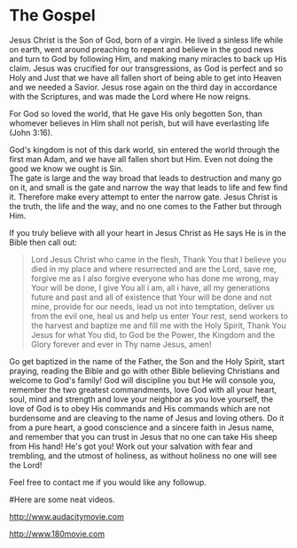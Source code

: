 # The Gospel

Jesus Christ is the Son of God, born of a virgin. He lived a sinless life while on earth, went around preaching
to repent and believe in the good news and turn to God by following Him, and making many miracles to back up His claim.
Jesus was crucified for our transgressions, as God is perfect and so Holy and Just that we have all fallen short 
of being able to get into Heaven and we needed a Savior. Jesus rose again on the third day in accordance with the 
Scriptures, and was made the Lord where He now reigns.

For God so loved the world, that He gave His only begotten Son, than whomever believes in Him shall not perish,
but will have everlasting life (John 3:16).

God's kingdom is not of this dark world, sin entered the world through the first man Adam,
and we have all fallen short but Him. Even not doing the good we know we ought is Sin.  
The gate is large and the way broad that leads to destruction and many go on it, 
and small is the gate and narrow the way that leads to life and few find it. Therefore make
every attempt to enter the narrow gate. Jesus Christ is the truth, the life and the way,
and no one comes to the Father but through Him.

If you truly believe with all your heart in Jesus Christ as He says He is in the Bible then call out:

> Lord Jesus Christ who came in the flesh, Thank You that I believe you died in my place and where resurrected and are the Lord,
> save me, forgive me as I also forgive everyone who has done me wrong, may Your will be done,
> I give You all i am, all i have, all my generations future and past and all of existence that
> Your will be done and not mine, provide for our needs, lead us not into temptation, deliver us
> from the evil one, heal us and help us enter Your rest, send workers to the harvest and 
> baptize me and fill me with the Holy Spirit, Thank You Jesus for what You did, to God be the 
> Power, the Kingdom and the Glory forever and ever in Thy name Jesus, amen!

Go get baptized in the name of the Father, the Son and the Holy Spirit, start praying, reading the Bible and
go with other Bible believing Christians and welcome to God's family! God will discipline you but He will console you,
remember the two greatest commandments, love God with all your heart, soul, mind and strength and love your neighbor
as you love yourself, the love of God is to obey His commands and His commands which are not burdensome and
are cleaving to the name of Jesus and loving others. Do it from a pure heart, a good conscience and a sincere faith
in Jesus name, and remember that you can trust in Jesus that no one can take His sheep from His hand! 
He's got you! Work out your salvation with fear and trembling, and the utmost of holiness, as without holiness no one
will see the Lord! 

Feel free to contact me if you would like any followup.

#Here are some neat videos.

http://www.audacitymovie.com

http://www.180movie.com



